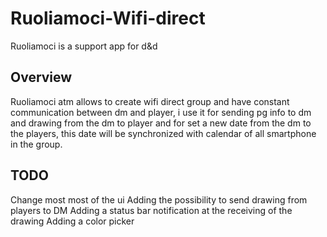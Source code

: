 # Ruoliamoci-Wifi-direct
Ruoliamoci is a support app for d&amp;d
## Overview
Ruoliamoci atm allows to create wifi direct group and have constant communication between dm and player, i use it for sending pg info to dm and drawing from the dm to player and for set a new date from the dm to the players, this date will be synchronized with calendar of all smartphone in the group.
## TODO
Change most most of the ui
Adding the possibility to send drawing from players to DM
Adding a status bar notification at the receiving of the drawing
Adding a color picker
